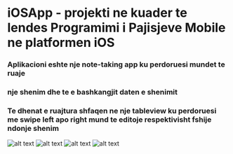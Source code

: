 # iOSApp - projekti ne kuader te lendes Programimi i Pajisjeve Mobile ne platformen iOS
### Aplikacioni eshte nje note-taking app ku perdoruesi mundet te ruaje 
### nje shenim dhe te e bashkangjit daten e shenimit 
### Te dhenat e ruajtura shfaqen ne nje tableview ku perdoruesi me swipe left apo right mund te editoje respektivisht fshije ndonje shenim
![alt text](https://github.com/rrustemh/iosApp/blob/main/screenshots/Screen%20Shot%202021-10-12%20at%2023.39.52.png)
![alt text](https://github.com/rrustemh/iosApp/blob/main/screenshots/Screen%20Shot%202021-10-12%20at%2021.57.04.png)
![alt text](https://github.com/rrustemh/iosApp/blob/main/screenshots/Screen%20Shot%202021-10-12%20at%2023.40.18.png)
![alt text](https://github.com/rrustemh/iosApp/blob/main/screenshots/Screen%20Shot%202021-10-12%20at%2023.40.36.png)

